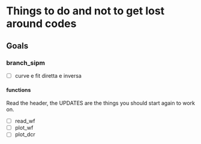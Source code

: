 # Things to do and not to get lost around codes

## Goals

### branch_sipm
- [ ] curve e fit diretta e inversa

#### functions
Read the header, the UPDATES are the things you should start again to work on.

- [ ] read_wf
- [ ] plot_wf
- [ ] plot_dcr
